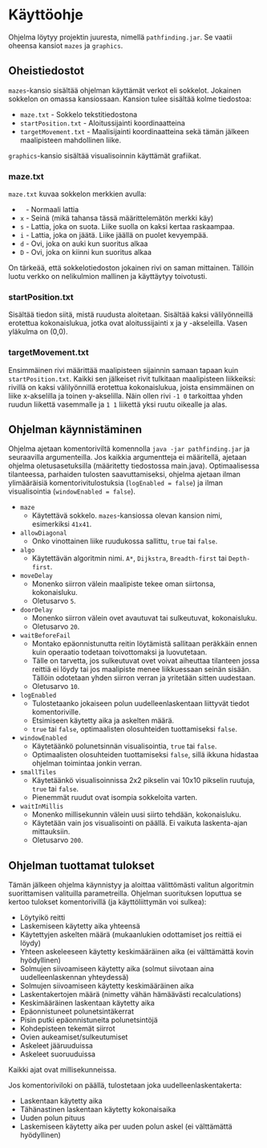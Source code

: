 # Käyttöohje

Ohjelma löytyy projektin juuresta, nimellä `pathfinding.jar`. Se vaatii oheensa kansiot `mazes` ja `graphics`.

## Oheistiedostot

`mazes`-kansio sisältää ohjelman käyttämät verkot eli sokkelot. Jokainen sokkelon on omassa kansiossaan. Kansion tulee sisältää kolme tiedostoa:
 * `maze.txt` - Sokkelo tekstitiedostona
 * `startPosition.txt` - Aloitussijainti koordinaatteina
 * `targetMovement.txt` - Maalisijainti koordinaatteina sekä tämän jälkeen maalipisteen mahdollinen liike.
 
`graphics`-kansio sisältää visualisoinnin käyttämät grafiikat.
 
### maze.txt

`maze.txt` kuvaa sokkelon merkkien avulla:
* ` ` - Normaali lattia
* `x` - Seinä (mikä tahansa tässä määrittelemätön merkki käy)
* `s` - Lattia, joka on suota. Liike suolla on kaksi kertaa raskaampaa.
* `i` - Lattia, joka on jäätä. Liike jäällä on puolet kevyempää.
* `d` - Ovi, joka on auki kun suoritus alkaa
* `D` - Ovi, joka on kiinni kun suoritus alkaa

On tärkeää, että sokkelotiedoston jokainen rivi on saman mittainen. Tällöin luotu verkko on nelikulmion mallinen ja käyttäytyy toivotusti.

### startPosition.txt

Sisältää tiedon siitä, mistä ruudusta aloitetaan. Sisältää kaksi välilyönneillä erotettua kokonaislukua, jotka ovat aloitussijainti x ja y -akseleilla. Vasen yläkulma on (0,0).

### targetMovement.txt

Ensimmäinen rivi määrittää maalipisteen sijainnin samaan tapaan kuin `startPosition.txt`. Kaikki sen jälkeiset rivit tulkitaan maalipisteen liikkeiksi: rivillä on kaksi välilyönnillä erotettua kokonaislukua, joista ensimmäinen on liike x-akselilla ja toinen y-akselilla. Näin ollen rivi `-1 0` tarkoittaa yhden ruudun liikettä vasemmalle ja `1 1` liikettä yksi ruutu oikealle ja alas.

## Ohjelman käynnistäminen

Ohjelma ajetaan komentoriviltä komennolla `java -jar pathfinding.jar` ja seuraavilla argumenteilla. Jos kaikkia argumentteja ei määritellä, ajetaan ohjelma oletusasetuksilla (määritetty tiedostossa main.java).
Optimaalisessa tilanteessa, parhaiden tulosten saavuttamiseksi, ohjelma ajetaan ilman ylimääräisiä komentorivitulostuksia (`logEnabled = false`) ja ilman visualisointia (`windowEnabled = false`).

* `maze`
  * Käytettävä sokkelo. `mazes`-kansiossa olevan kansion nimi, esimerkiksi `41x41`.
* `allowDiagonal`
  * Onko vinottainen liike ruudukossa sallittu, `true` tai `false`.
* `algo`
  * Käytettävän algoritmin nimi. `A*`, `Dijkstra`, `Breadth-first` tai `Depth-first`.
* `moveDelay`
  * Monenko siirron välein maalipiste tekee oman siirtonsa, kokonaisluku.
  * Oletusarvo `5`.
* `doorDelay`
  * Monenko siirron välein ovet avautuvat tai sulkeutuvat, kokonaisluku.
  * Oletusarvo `20`.
* `waitBeforeFail`
  * Montako epäonnistunutta reitin löytämistä sallitaan peräkkäin ennen kuin operaatio todetaan toivottomaksi ja luovutetaan.
  * Tälle on tarvetta, jos sulkeutuvat ovet voivat aiheuttaa tilanteen jossa reittiä ei löydy tai jos maalipiste menee liikkuessaan seinän sisään. Tällöin odotetaan yhden siirron verran ja yritetään sitten uudestaan.
  * Oletusarvo `10`.
* `logEnabled`
  * Tulostetaanko jokaiseen polun uudelleenlaskentaan liittyvät tiedot komentoriville.
  * Etsimiseen käytetty aika ja askelten määrä.
  * `true` tai `false`, optimaalisten olosuhteiden tuottamiseksi `false`.
* `windowEnabled`
  * Käytetäänkö polunetsinnän visualisointia, `true` tai `false`.
  * Optimaalisten olosuhteiden tuottamiseksi `false`, sillä ikkuna hidastaa ohjelman toimintaa jonkin verran.
* `smallTiles`
  * Käytetäänkö visualisoinnissa 2x2 pikselin vai 10x10 pikselin ruutuja, `true` tai `false`.
  * Pienemmät ruudut ovat isompia sokkeloita varten.
* `waitInMillis`
  * Monenko millisekunnin välein uusi siirto tehdään, kokonaisluku.
  * Käytetään vain jos visualisointi on päällä. Ei vaikuta laskenta-ajan mittauksiin.
  * Oletusarvo `200`.
  
## Ohjelman tuottamat tulokset
  
Tämän jälkeen ohjelma käynnistyy ja aloittaa välittömästi valitun algoritmin suorittamisen valituilla parametreilla. Ohjelman suorituksen loputtua se kertoo tulokset komentorivillä (ja käyttöliittymän voi sulkea):
* Löytyikö reitti
* Laskemiseen käytetty aika yhteensä
* Käytettyjen askelten määrä (mukaanlukien odottamiset jos reittiä ei löydy)
* Yhteen askeleeseen käytetty keskimääräinen aika (ei välttämättä kovin hyödyllinen)
* Solmujen siivoamiseen käytetty aika (solmut siivotaan aina uudelleenlaskennan yhteydessä)
* Solmujen siivoamiseen käytetty keskimääräinen aika
* Laskentakertojen määrä (nimetty vähän hämäävästi recalculations)
* Keskimääräinen laskentaan käytetty aika
* Epäonnistuneet polunetsintäkerrat
* Pisin putki epäonnistuneita polunetsintöjä
* Kohdepisteen tekemät siirrot
* Ovien aukeamiset/sulkeutumiset
* Askeleet jääruuduissa
* Askeleet suoruuduissa

Kaikki ajat ovat millisekunneissa.

Jos komentoriviloki on päällä, tulostetaan joka uudelleenlaskentakerta:
* Laskentaan käytetty aika
* Tähänastinen laskentaan käytetty kokonaisaika
* Uuden polun pituus
* Laskemiseen käytetty aika per uuden polun askel (ei välttämättä hyödyllinen)
